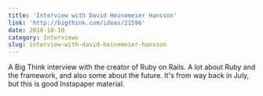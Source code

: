 ```yaml
---
title: 'Interview with David Heinemeier Hansson'
link: 'http://bigthink.com/ideas/21596'
date: 2010-10-10
category: Interviews
slug: interview-with-david-heinemeier-hansson
---
```


A Big Think interview with the creator of Ruby on Rails. A lot about Ruby and the framework, and
also some about the future. It's from way back in July, but this is good Instapaper material.
